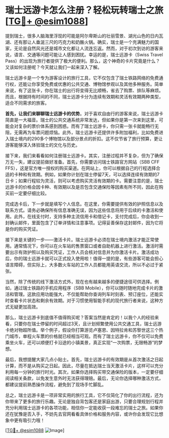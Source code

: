 # 瑞士远游卡怎么注册？轻松玩转瑞士之旅 [[TG💪+ @esim1088](https://t.me/s/esim1088)]

提到瑞士，很多人脑海里浮现的可能是阿尔卑斯山的壮丽雪景、湖光山色的日内瓦湖、还有那让人垂涎三尺的巧克力和奶酪火锅。确实，瑞士是一个充满魅力的国家，无论是自然风光还是城市文化都让人流连忘返。然而，对于初次到访的游客来说，语言、交通等问题可能让人感到困扰。幸运的是，瑞士远游卡（Swiss Travel Pass）的出现为旅行者提供了极大的便利。那么，这个神奇的卡片究竟是什么？又该如何注册呢？今天就让我们一起来深入了解。

瑞士远游卡是一个专为游客设计的旅行工具，它不仅包含了瑞士铁路网络的免费通行权，还能让你享受免费或优惠的公共交通、博物馆参观以及其他多种服务。简单来说，有了这张卡，你在瑞士的出行将变得无比顺畅，省去了购票、排队等麻烦。而且，根据持有时间的不同，瑞士远游卡分为连续有效期和灵活有效期两种类型，适合不同需求的旅客。

**首先，让我们来聊聊瑞士远游卡的优势**。对于喜欢自由行的游客来说，瑞士远游卡简直是一大福音。瑞士的公共交通系统非常发达，但如果你是第一次来到这里，可能会对复杂的票价体系感到困惑。而有了瑞士远游卡，你只需一张卡就能畅行无阻，无需再为车票问题烦恼。此外，瑞士远游卡还提供许多附加福利，比如免费进入瑞士境内的290多个博物馆以及部分景点的折扣。这不仅节省了旅行预算，更让游客能够深入体验瑞士的文化与历史。

接下来，我们来看看如何注册瑞士远游卡。其实，注册过程并不复杂，但为了确保万无一失，建议提前做好准备。首先，你需要访问瑞士铁路官方网站（SBB CFF FFS），这是官方唯一授权的购买渠道。在网站上，你可以根据自己的行程选择合适的卡种和有效期。例如，如果你计划在瑞士停留7天，可以选择连续有效期的7日卡；如果行程较为灵活，则可以考虑购买灵活有效期的卡。需要注意的是，瑞士远游卡的价格会因卡种、有效期以及是否包含交通保险等因素有所不同，因此在购买前一定要仔细比较。

完成选卡后，下一步就是填写个人信息。在这里，你需要提供有效的护照信息以及联系方式。请务必确保所有信息准确无误，因为这些信息将用于后续的卡激活和使用。此外，在线支付时，支持多种主流信用卡和借记卡，支付完成后，你会收到一封确认邮件，里面包含了订单详情和注意事项。记得妥善保存这封邮件，因为它将是你的购买凭证。

接下来是关键的一步——激活卡片。瑞士远游卡必须在瑞士境内激活才能正常使用。通常情况下，你可以在火车站的售票窗口或者自助机器上进行激活。激活时需要出示有效护照以及购买凭证，工作人员会核对信息并为你激活卡片。激活成功后，你的瑞士远游卡就可以正式投入使用啦！值得一提的是，有些游客可能会担心语言障碍，但实际上，大多数火车站的工作人员都能用英语交流，所以不必过于紧张。

当然，除了传统的线下激活方式外，现在也有越来越多的便捷途径可供选择。例如，通过瑞士铁路的手机应用程序（SBB Mobile），你可以随时随地完成卡片的激活和管理。这款应用功能强大，不仅能帮助你查询列车时刻表、预订座位，还能实时查看卡片状态和剩余有效期。对于习惯使用智能手机的现代旅行者来说，这种方式无疑更加高效。

那么，瑞士远游卡到底值不值得购买呢？答案当然是肯定的！以我个人的经验来看，只要你在瑞士停留的时间超过3天，且计划频繁使用公共交通工具，瑞士远游卡绝对物超所值。举个例子，假设你打算游览卢塞恩、因特拉肯和苏黎世这三个热门城市，单程火车票的价格就已经相当可观。而有了瑞士远游卡，你不仅可以免费乘坐火车，还可以顺便打卡沿途的小镇美景，真正实现“一次购票，无限畅游”的梦想。

最后，我想提醒大家几点小贴士。首先，瑞士远游卡的有效期是从首次激活之日起计算，而不是从购买之日起。因此，尽量在抵达瑞士当天激活卡片，这样可以充分利用每一分钟的旅行时光。其次，如果你选择购买带交通保险的版本，一定要仔细阅读相关条款，以免发生意外时无法获得理赔。最后，无论你选择哪种激活方式，都建议提前熟悉操作流程，避免到了现场手忙脚乱。

总之，瑞士远游卡是一项非常实用的旅行工具，它不仅简化了你的出行流程，还为你带来了更多的旅行乐趣。无论是独自背包客还是家庭出游，只要合理规划行程并充分利用瑞士远游卡的各项功能，相信你一定能收获一段难忘的瑞士之旅。如果你还在犹豫是否入手，不妨先去官网看看具体价格和服务内容，或许你会发现它比想象中更有吸引力哦！

[[TG💪+ @esim1088](https://t.me/s/esim1088) ![Image](https://i.postimg.cc/4NQfJmqS/Snipaste-2025-05-13-00-14-12.png)]